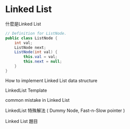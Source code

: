 
# Linked List

什麼是Linked List

```java
// Definition for ListNode.
public class ListNode {
    int val;
    ListNode next;
    ListNode(int val) {
        this.val = val;
        this.next = null;
    }
}
```

How to implement Linked List data structure

LinkedList Template

common mistake in Linked List

LinkedList 特殊解法 ( Dummy Node, Fast-n-Slow pointer )

Linked List 題目
